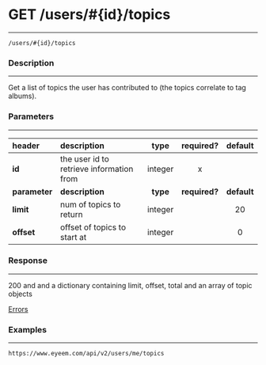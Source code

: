 # GET /users/#{id}/topics    
***
`/users/#{id}/topics`

### Description
***
Get a list of topics the user has contributed to (the topics correlate to tag albums).

### Parameters
***

|header| description| type |required? |default|
|:---------|:--------------|:----------:|:------------:|:------------:|
|**id**|the user id to retrieve information from|integer|x||
|**parameter**| **description**| **type** |**required?** |**default**|
|**limit**|num of topics to return|integer||20|
|**offset**|offset of topics to start at|integer||0|


### Response
***


200 and and a dictionary containing limit, offset, total and an array of topic objects

[Errors](../../resources/errors.md#files)

### Examples
***

`https://www.eyeem.com/api/v2/users/me/topics`



